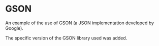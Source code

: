 # GSON
An example of the use of GSON (a JSON implementation developed by Google).

The specific version of the GSON library used was added.
